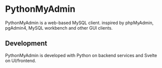 # PythonMyAdmin

PythonMyAdmin is a web-based MySQL client.
inspired by phpMyAdmin, pgAdmin4, MySQL workbench and other GUI clients.

## Development

PythonMyAdmin is developed with Python on backend services and Svelte on UI/frontend.
